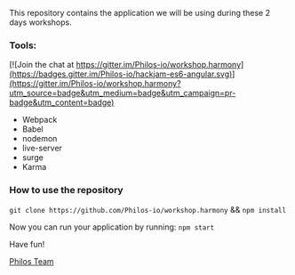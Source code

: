 This repository contains the application we will be using during these 2 days workshops.

### Tools:

[![Join the chat at https://gitter.im/Philos-io/workshop.harmony](https://badges.gitter.im/Philos-io/hackjam-es6-angular.svg)](https://gitter.im/Philos-io/workshop.harmony?utm_source=badge&utm_medium=badge&utm_campaign=pr-badge&utm_content=badge)
* Webpack
* Babel
* nodemon
* live-server
* surge
* Karma


### How to use the repository

`git clone https://github.com/Philos-io/workshop.harmony` && `npm install`

Now you can run your application by running: `npm start`

Have fun!

[Philos Team](https://philos.io)
